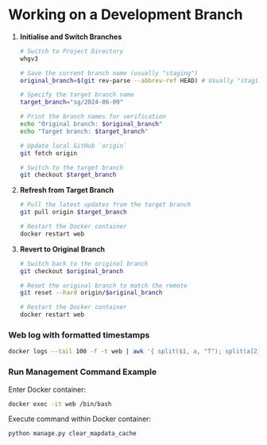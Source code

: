 # Working on a Development Branch

1. **Initialise and Switch Branches**  

    ```sh
    # Switch to Project Directory
    whgv3

    # Save the current branch name (usually "staging")
    original_branch=$(git rev-parse --abbrev-ref HEAD) # Usually "staging"

    # Specify the target branch name
    target_branch="sg/2024-06-09"

    # Print the branch names for verification
    echo "Original branch: $original_branch"
    echo "Target branch: $target_branch"
    
    # Update local GitHub `origin`
    git fetch origin
    
    # Switch to the target branch
    git checkout $target_branch
    ```
    
2. **Refresh from Target Branch**

    ```sh
    # Pull the latest updates from the target branch
    git pull origin $target_branch
    
    # Restart the Docker container
    docker restart web
    ```
    
3. **Revert to Original Branch**

    ```sh
    # Switch back to the original branch
    git checkout $original_branch
    
    # Reset the original branch to match the remote
    git reset --hard origin/$original_branch
    
    # Restart the Docker container
    docker restart web
    ```

### Web log with formatted timestamps

```sh
docker logs --tail 100 -f -t web | awk '{ split($1, a, "T"); split(a[2], b, "."); printf "%s %s ", a[1], b[1]; for (i=2; i<=NF; i++) printf "%s ", $i; print "" }'
```

### Run Management Command Example

Enter Docker container:

```sh
docker exec -it web /bin/bash
```

Execute command within Docker container:    

```sh
python manage.py clear_mapdata_cache
```


    
